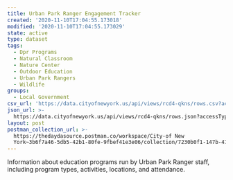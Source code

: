 ```yaml
---
title: Urban Park Ranger Engagement Tracker
created: '2020-11-10T17:04:55.173018'
modified: '2020-11-10T17:04:55.173029'
state: active
type: dataset
tags:
  - Dpr Programs
  - Natural Classroom
  - Nature Center
  - Outdoor Education
  - Urban Park Rangers
  - Wildlife
groups:
  - Local Government
csv_url: 'https://data.cityofnewyork.us/api/views/rcd4-qkns/rows.csv?accessType=DOWNLOAD'
json_url: >-
  https://data.cityofnewyork.us/api/views/rcd4-qkns/rows.json?accessType=DOWNLOAD
layout: post
postman_collection_url: >-
  https://thedaydasource.postman.co/workspace/City-of New
  York~3b6f7a46-5db5-42b1-80fe-9fbef41e3e06/collection/7230b0f1-147b-4700-af5b-62fe7b1a410f
---
```

Information about education programs run by Urban Park Ranger staff, including program types, activities, locations, and attendance.
